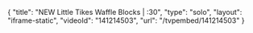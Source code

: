{
    "title": "NEW Little Tikes Waffle Blocks | :30",
    "type": "solo",
    "layout": "iframe-static",
    "videoId": "141214503",
    "url": "\/tvpembed\/141214503"
}